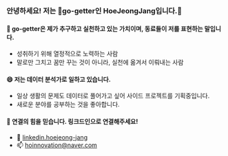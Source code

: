 ### 안녕하세요! 저는 🚀go-getter인 HoeJeongJang입니다.👋

#### 🚀 go-getter은 제가 추구하고 실천하고 있는 가치이며, 동료들이 저를 표현하는 말입니다.
* 성취하기 위해 열정적으로 노력하는 사람
* 말로만 그치고 꿈만 꾸는 것이 아니라, 실천에 옮겨서 이뤄내는 사람

#### 😄 저는 데이터 분석가로 일하고 있습니다.
* 일상 생활의 문제도 데이터로 풀어가고 싶어 사이드 프로젝트를 기획중입니다.
* 새로운 분야를 공부하는 것을 좋아합니다. 

#### 🌱 연결의 힘을 믿습니다. 링크드인으로 연결해주세요!
- 💬 [linkedin.hoejeong-jang](http://linkedin.com/in/hoejeong-jang-823b20213)
- 📫 [hoinnovation@naver.com](https://mail.google.com/mail/u/0/?fs=1&tf=cm&source=mailto&to=hoinnovation@naver.com)
